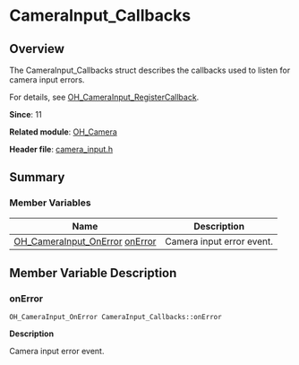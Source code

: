 # CameraInput_Callbacks


## Overview

The CameraInput_Callbacks struct describes the callbacks used to listen for camera input errors.

For details, see [OH_CameraInput_RegisterCallback](_o_h___camera.md#oh_camerainput_registercallback).

**Since**: 11

**Related module**: [OH_Camera](_o_h___camera.md)

**Header file**: [camera_input.h](camera__input_8h.md)


## Summary


### Member Variables

| Name| Description| 
| -------- | -------- |
| [OH_CameraInput_OnError](_o_h___camera.md#oh_camerainput_onerror) [onError](#onerror) | Camera input error event.| 


## Member Variable Description


### onError

```
OH_CameraInput_OnError CameraInput_Callbacks::onError
```

**Description**

Camera input error event.

